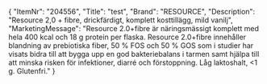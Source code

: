 {
  "ItemNr": "204556",
  "Title": "test",
  "Brand": "RESOURCE",
  "Description": "Resource 2,0 + fibre, drickfärdigt, komplett kosttillägg, mild vanilj",
  "MarketingMessage": "Resource 2.0+fibre är näringsmässigt komplett med hela 400 kcal och 18 g protein per flaska. Resource 2.0+fibre innehåller blandning av prebiotiska fiber, 50 % FOS och 50 % GOS som i studier har visats bidra till att bygga upp en god bakteriebalans i tarmen samt hjälpa till att minska risken för infektioner, diarré och förstoppning. Låg laktoshalt, <1 g. Glutenfri."
}